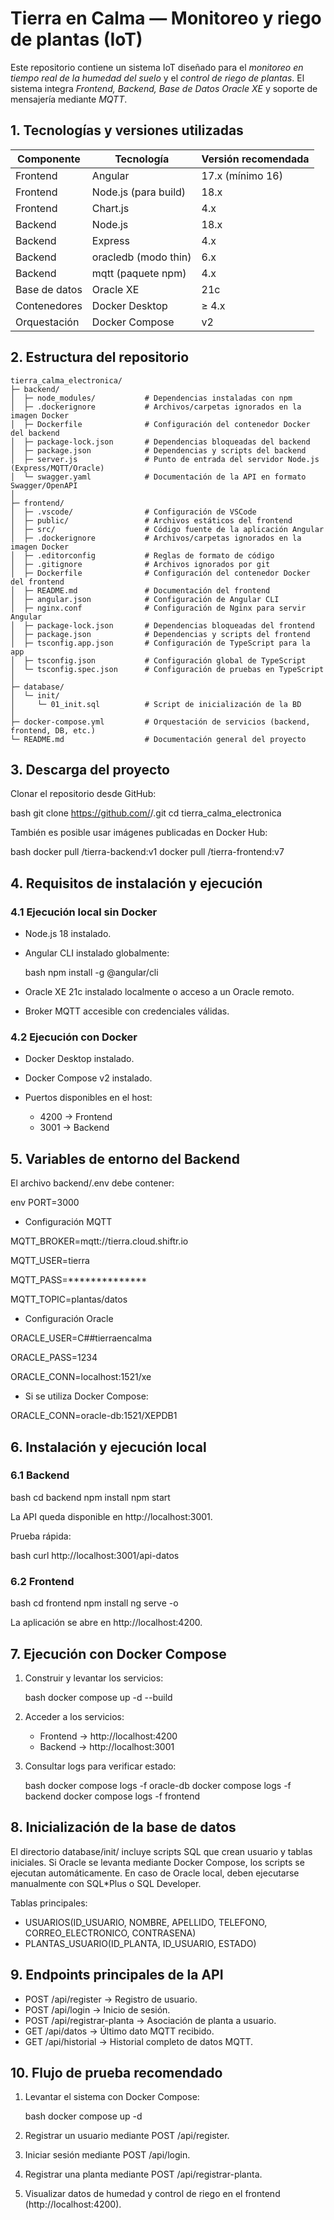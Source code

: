 # Tierra en Calma — Monitoreo y riego de plantas (IoT)
Este repositorio contiene un sistema IoT diseñado para el *monitoreo en tiempo real de la humedad del suelo* y el *control de riego de plantas*.
El sistema integra *Frontend, Backend, Base de Datos Oracle XE* y soporte de mensajería mediante *MQTT*.

## 1. Tecnologías y versiones utilizadas

| Componente    | Tecnología           | Versión recomendada |
| ------------- | -------------------- | ------------------- |
| Frontend      | Angular              | 17.x (mínimo 16)    |
| Frontend      | Node.js (para build) | 18.x                |
| Frontend      | Chart.js             | 4.x                 |
| Backend       | Node.js              | 18.x                |
| Backend       | Express              | 4.x                 |
| Backend       | oracledb (modo thin) | 6.x                 |
| Backend       | mqtt (paquete npm)   | 4.x                 |
| Base de datos | Oracle XE            | 21c                 |
| Contenedores  | Docker Desktop       | ≥ 4.x               |
| Orquestación  | Docker Compose       | v2                  |

## 2. Estructura del repositorio

```plaintext
tierra_calma_electronica/  
├─ backend/    
│  ├─ node_modules/           # Dependencias instaladas con npm  
│  ├─ .dockerignore           # Archivos/carpetas ignorados en la imagen Docker  
│  ├─ Dockerfile              # Configuración del contenedor Docker del backend  
│  ├─ package-lock.json       # Dependencias bloqueadas del backend  
│  ├─ package.json            # Dependencias y scripts del backend  
│  ├─ server.js               # Punto de entrada del servidor Node.js (Express/MQTT/Oracle)  
│  └─ swagger.yaml            # Documentación de la API en formato Swagger/OpenAPI  
│
├─ frontend/ 
│  ├─ .vscode/                # Configuración de VSCode  
│  ├─ public/                 # Archivos estáticos del frontend  
│  ├─ src/                    # Código fuente de la aplicación Angular  
│  ├─ .dockerignore           # Archivos/carpetas ignorados en la imagen Docker  
│  ├─ .editorconfig           # Reglas de formato de código  
│  ├─ .gitignore              # Archivos ignorados por git  
│  ├─ Dockerfile              # Configuración del contenedor Docker del frontend  
│  ├─ README.md               # Documentación del frontend  
│  ├─ angular.json            # Configuración de Angular CLI  
│  ├─ nginx.conf              # Configuración de Nginx para servir Angular  
│  ├─ package-lock.json       # Dependencias bloqueadas del frontend  
│  ├─ package.json            # Dependencias y scripts del frontend  
│  ├─ tsconfig.app.json       # Configuración de TypeScript para la app  
│  ├─ tsconfig.json           # Configuración global de TypeScript  
│  └─ tsconfig.spec.json      # Configuración de pruebas en TypeScript  
│
├─ database/  
│  └─ init/  
│     └─ 01_init.sql          # Script de inicialización de la BD  
│
├─ docker-compose.yml         # Orquestación de servicios (backend, frontend, DB, etc.)  
└─ README.md                  # Documentación general del proyecto        
```

## 3. Descarga del proyecto

Clonar el repositorio desde GitHub:

bash
git clone https://github.com/<usuario>/<repositorio>.git
cd tierra_calma_electronica

También es posible usar imágenes publicadas en Docker Hub:

bash
docker pull <usuario>/tierra-backend:v1
docker pull <usuario>/tierra-frontend:v7

## 4. Requisitos de instalación y ejecución

### 4.1 Ejecución local sin Docker

* Node.js 18 instalado.
* Angular CLI instalado globalmente:

  bash
  npm install -g @angular/cli
  
* Oracle XE 21c instalado localmente o acceso a un Oracle remoto.
* Broker MQTT accesible con credenciales válidas.

### 4.2 Ejecución con Docker

* Docker Desktop instalado.
* Docker Compose v2 instalado.
* Puertos disponibles en el host:

  * 4200 → Frontend
  * 3001 → Backend

## 5. Variables de entorno del Backend

El archivo backend/.env debe contener:

env
PORT=3000

* Configuración MQTT

MQTT_BROKER=mqtt://tierra.cloud.shiftr.io

MQTT_USER=tierra

MQTT_PASS=**************

MQTT_TOPIC=plantas/datos

* Configuración Oracle

ORACLE_USER=C##tierraencalma

ORACLE_PASS=1234

ORACLE_CONN=localhost:1521/xe

* Si se utiliza Docker Compose:

ORACLE_CONN=oracle-db:1521/XEPDB1

## 6. Instalación y ejecución local

### 6.1 Backend

bash
cd backend
npm install
npm start

La API queda disponible en http://localhost:3001.

Prueba rápida:

bash
curl http://localhost:3001/api-datos

### 6.2 Frontend

bash
cd frontend
npm install
ng serve -o

La aplicación se abre en http://localhost:4200.

## 7. Ejecución con Docker Compose

1. Construir y levantar los servicios:

   bash
   docker compose up -d --build
   
2. Acceder a los servicios:

   * Frontend → http://localhost:4200
   * Backend → http://localhost:3001

3. Consultar logs para verificar estado:

   bash
   docker compose logs -f oracle-db
   docker compose logs -f backend
   docker compose logs -f frontend

## 8. Inicialización de la base de datos

El directorio database/init/ incluye scripts SQL que crean usuario y tablas iniciales.
Si Oracle se levanta mediante Docker Compose, los scripts se ejecutan automáticamente.
En caso de Oracle local, deben ejecutarse manualmente con SQL*Plus o SQL Developer.

Tablas principales:

* USUARIOS(ID_USUARIO, NOMBRE, APELLIDO, TELEFONO, CORREO_ELECTRONICO, CONTRASENA)
* PLANTAS_USUARIO(ID_PLANTA, ID_USUARIO, ESTADO)

## 9. Endpoints principales de la API

* POST /api/register → Registro de usuario.
* POST /api/login → Inicio de sesión.
* POST /api/registrar-planta → Asociación de planta a usuario.
* GET /api/datos → Último dato MQTT recibido.
* GET /api/historial → Historial completo de datos MQTT.

## 10. Flujo de prueba recomendado

1. Levantar el sistema con Docker Compose:

   bash
   docker compose up -d
   
2. Registrar un usuario mediante POST /api/register.
3. Iniciar sesión mediante POST /api/login.
4. Registrar una planta mediante POST /api/registrar-planta.
5. Visualizar datos de humedad y control de riego en el frontend (http://localhost:4200).











